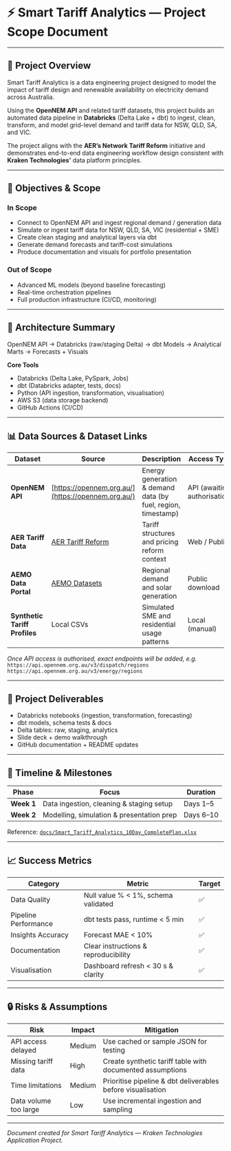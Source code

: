 # ⚡ Smart Tariff Analytics — Project Scope Document

---

## 📘 Project Overview
Smart Tariff Analytics is a data engineering project designed to model the impact of tariff design and renewable availability on electricity demand across Australia.

Using the **OpenNEM API** and related tariff datasets, this project builds an automated data pipeline in **Databricks** (Delta Lake + dbt) to ingest, clean, transform, and model grid-level demand and tariff data for NSW, QLD, SA, and VIC.

The project aligns with the **AER’s Network Tariff Reform** initiative and demonstrates end-to-end data engineering workflow design consistent with **Kraken Technologies’** data platform principles.

---

## 🎯 Objectives & Scope

### In Scope
- Connect to OpenNEM API and ingest regional demand / generation data  
- Simulate or ingest tariff data for NSW, QLD, SA, VIC (residential + SME)  
- Create clean staging and analytical layers via dbt  
- Generate demand forecasts and tariff-cost simulations  
- Produce documentation and visuals for portfolio presentation  

### Out of Scope
- Advanced ML models (beyond baseline forecasting)  
- Real-time orchestration pipelines  
- Full production infrastructure (CI/CD, monitoring)

---

## 🧩 Architecture Summary
OpenNEM API → Databricks (raw/staging Delta)
→ dbt Models → Analytical Marts → Forecasts + Visuals


**Core Tools**
- Databricks (Delta Lake, PySpark, Jobs)  
- dbt (Databricks adapter, tests, docs)  
- Python (API ingestion, transformation, visualisation)  
- AWS S3 (data storage backend)  
- GitHub Actions (CI/CD)

---

## 📊 Data Sources & Dataset Links

| Dataset | Source | Description | Access Type |
|----------|---------|--------------|--------------|
| **OpenNEM API** | [https://opennem.org.au/](https://opennem.org.au/) | Energy generation & demand data (by fuel, region, timestamp) | API (awaiting authorisation) |
| **AER Tariff Data** | [AER Tariff Reform](https://www.aer.gov.au/about/strategic-initiatives/network-tariff-reform) | Tariff structures and pricing reform context | Web / Public |
| **AEMO Data Portal** | [AEMO Datasets](https://aemo.com.au/) | Regional demand and solar generation | Public download |
| **Synthetic Tariff Profiles** | Local CSVs | Simulated SME and residential usage patterns | Local (manual) |

*Once API access is authorised, exact endpoints will be added, e.g.*  
`https://api.opennem.org.au/v3/dispatch/regions`  
`https://api.opennem.org.au/v3/energy/regions`

---

## 🧱 Project Deliverables
- Databricks notebooks (ingestion, transformation, forecasting)  
- dbt models, schema tests & docs  
- Delta tables: raw, staging, analytics  
- Slide deck + demo walkthrough  
- GitHub documentation + README updates  

---

## 📆 Timeline & Milestones
| Phase | Focus | Duration |
|-------|--------|-----------|
| **Week 1** | Data ingestion, cleaning & staging setup | Days 1–5 |
| **Week 2** | Modelling, simulation & presentation prep | Days 6–10 |

Reference: [`docs/Smart_Tariff_Analytics_10Day_CompletePlan.xlsx`](Smart_Tariff_Analytics_10Day_CompletePlan.xlsx)

---

## 📈 Success Metrics
| Category | Metric | Target |
|-----------|---------|---------|
| Data Quality | Null value % < 1%, schema validated | ✅ |
| Pipeline Performance | dbt tests pass, runtime < 5 min | ✅ |
| Insights Accuracy | Forecast MAE < 10% | ✅ |
| Documentation | Clear instructions & reproducibility | ✅ |
| Visualisation | Dashboard refresh < 30 s & clarity | ✅ |

---

## 🔒 Risks & Assumptions
| Risk | Impact | Mitigation |
|------|---------|------------|
| API access delayed | Medium | Use cached or sample JSON for testing |
| Missing tariff data | High | Create synthetic tariff table with documented assumptions |
| Time limitations | Medium | Prioritise pipeline & dbt deliverables before visualisation |
| Data volume too large | Low | Use incremental ingestion and sampling |

---

*Document created for Smart Tariff Analytics — Kraken Technologies Application Project.*
